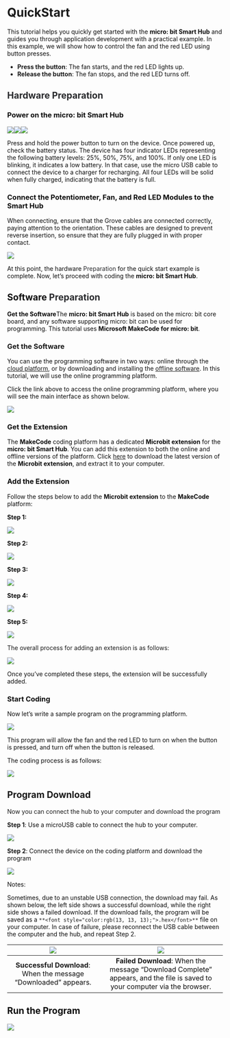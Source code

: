 # QuickStart

<font style="color:rgb(13, 13, 13);">This tutorial helps you quickly get started with the </font>**<font style="color:rgb(13, 13, 13);">micro: bit Smart Hub</font>**<font style="color:rgb(13, 13, 13);"> and guides you through application development with a practical example. In this example, we will show how to control the fan and the red LED using button presses.</font>

+ **Press the button**<font style="color:rgb(13, 13, 13);">: The fan starts, and the red LED lights up.</font>
+ **Release the button**<font style="color:rgb(13, 13, 13);">: The fan stops, and the red LED turns off.</font>

## <font style="color:rgb(42, 43, 46);">Hardware Preparation</font>



### <font style="color:rgb(13, 13, 13);">Power on the micro: bit Smart Hub</font>
![](https://cdn.nlark.com/yuque/0/2024/png/26790072/1732930320288-5d5a3714-4b58-4c40-886d-d622ffe11ae6.png)![](https://cdn.nlark.com/yuque/0/2024/png/26790072/1732930307278-1f895509-968a-4fe8-9347-207d97740016.png)![](https://cdn.nlark.com/yuque/0/2024/png/26790072/1732930336910-e2c05e8c-2d67-462a-8ca0-d4436dab8e44.png)



<font style="color:rgb(13, 13, 13);">Press and hold the power button to turn on the device. Once powered up, check the battery status. The device has four indicator LEDs representing the following battery levels: 25%, 50%, 75%, and 100%. If only one LED is blinking, it indicates a low battery. In that case, use the micro USB cable to connect the device to a charger for recharging. All four LEDs will be solid when fully charged, indicating that the battery is full.</font>

### <font style="color:rgb(13, 13, 13);">Connect the Potentiometer, Fan, and Red LED Modules to the Smart Hub</font>
<font style="color:rgb(13, 13, 13);">When connecting, ensure that the Grove cables are connected correctly, paying attention to the orientation. These cables are designed to prevent reverse insertion, so ensure that they are fully plugged in with proper contact.</font>

![](https://cdn.nlark.com/yuque/0/2024/png/43021412/1732932117157-107dd6c4-c66e-4490-8fe8-99a2b14fb89b.png)



<font style="color:rgb(13, 13, 13);">At this point, the hardware </font><font style="color:rgb(42, 43, 46);">Preparation</font><font style="color:rgb(13, 13, 13);"> for the quick start example is complete. Now, let’s proceed with coding the </font>**<font style="color:rgb(13, 13, 13);">micro: bit Smart Hub</font>**<font style="color:rgb(13, 13, 13);">.</font>  


## <font style="color:rgb(26, 26, 26);"></font><font style="color:rgb(13, 13, 13);">Software </font><font style="color:rgb(42, 43, 46);">Preparation</font>
<font style="color:rgb(13, 13, 13);"></font>**<font style="color:rgb(13, 13, 13);">Get the Software</font>**<font style="color:rgb(13, 13, 13);">The </font>**<font style="color:rgb(13, 13, 13);">micro: bit Smart Hub</font>**<font style="color:rgb(13, 13, 13);"> is based on the micro: bit</font><font style="color:rgb(13, 13, 13);"> core board, and any software supporting micro: bit</font><font style="color:rgb(13, 13, 13);"> can be used for programming. This tutorial uses </font>**<font style="color:rgb(13, 13, 13);">Microsoft MakeCode for micro: bit</font>**<font style="color:rgb(13, 13, 13);">.</font>

### **Get the Software**
<font style="color:rgb(13, 13, 13);">You can use the programming software in two ways: online through the </font>[cloud platform](https://makecode.microbit.org/#editor)<font style="color:rgb(13, 13, 13);">, or by downloading and installing the </font>[offline software](https://makecode.microbit.org/offline-app)<font style="color:rgb(13, 13, 13);">. In this tutorial, we will use the online programming platform.</font>

<font style="color:rgb(13, 13, 13);">Click the link above to access the online programming platform, where you will see the main interface as shown below.</font>



![](https://cdn.nlark.com/yuque/0/2024/png/43021412/1732776711832-ff36cfac-9fdb-4fc9-89b8-1d036e86842c.png)



### **<font style="color:rgb(13, 13, 13);">Get the Extension</font>**
<font style="color:rgb(13, 13, 13);">The </font>**<font style="color:rgb(13, 13, 13);">MakeCode</font>**<font style="color:rgb(13, 13, 13);"> coding platform has a dedicated </font>**<font style="color:rgb(13, 13, 13);">Microbit extension</font>**<font style="color:rgb(13, 13, 13);"> for the </font>**<font style="color:rgb(13, 13, 13);">micro: bit Smart Hub</font>**<font style="color:rgb(13, 13, 13);">. You can add this extension to both the online and offline versions of the platform. Click </font>[here](https://www.icrobot.com/www/cn/index.html#/file/index?type1=%E8%BD%AF%E4%BB%B6%E8%B5%84%E6%96%99&type2=micro%EF%BC%9Abit)<font style="color:rgb(13, 13, 13);"> to download the latest version of the </font>**<font style="color:rgb(13, 13, 13);">Microbit extension</font>**<font style="color:rgb(13, 13, 13);">, and extract it to your computer.</font>

### **<font style="color:rgb(13, 13, 13);">Add the Extension</font>**
<font style="color:rgb(13, 13, 13);">Follow the steps below to add the </font>**<font style="color:rgb(13, 13, 13);">Microbit extension</font>**<font style="color:rgb(13, 13, 13);"> to the </font>**<font style="color:rgb(13, 13, 13);">MakeCode</font>**<font style="color:rgb(13, 13, 13);"> platform:</font>

**<font style="color:rgb(13, 13, 13);">Step 1:</font>**

![](https://cdn.nlark.com/yuque/0/2024/png/43021412/1732795214379-bdbdeaf9-f66f-40e5-9f5b-3e580316dd9c.png)

**<font style="color:rgb(13, 13, 13);">Step 2:</font>**

![](https://cdn.nlark.com/yuque/0/2024/png/43021412/1732779216307-93f2315d-d2ce-4b5e-beed-8a79192e274b.png)

**<font style="color:rgb(13, 13, 13);">Step 3:</font>**

![](https://cdn.nlark.com/yuque/0/2024/png/43021412/1732780026838-503d56af-075e-48ac-b812-e9b58963dd60.png)

**<font style="color:rgb(13, 13, 13);">Step 4:</font>**

![](https://cdn.nlark.com/yuque/0/2024/png/43021412/1732780285605-1c026fbf-9a4c-4be1-b38d-233fed3af474.png)

**<font style="color:rgb(13, 13, 13);">Step 5:</font>**

![](https://cdn.nlark.com/yuque/0/2024/png/43021412/1732780441787-e1c0420c-213e-4072-934a-be32ba699da3.png)

The overall process for adding an extension is as follows:

![](https://cdn.nlark.com/yuque/0/2024/gif/43021412/1732781080116-5b9a81fd-f662-4e94-8add-f6ff5168e626.gif)

<font style="color:rgb(13, 13, 13);">Once you’ve completed these steps, the extension will be successfully added.</font>



### <font style="color:rgb(13, 13, 13);">Start Coding</font>
<font style="color:rgb(13, 13, 13);">Now let’s write a sample program on the programming platform.</font>

![](https://cdn.nlark.com/yuque/0/2024/png/43021412/1732788837055-ce31df12-e9ec-4e9c-b5c5-fd5c3c0fe92f.png)

<font style="color:rgb(13, 13, 13);">This program will allow the fan and the red LED to turn on when the button is pressed, and turn off when the button is released.</font>



<font style="color:rgb(13, 13, 13);">The coding process is as follows:</font>

![](https://cdn.nlark.com/yuque/0/2024/gif/43021412/1732790215789-df5bdb41-314c-43cc-a97e-a36c1b319212.gif)



## <font style="color:rgb(26, 26, 26);">Program Download</font>
Now you can connect the hub to your computer and download the program

**Step 1**<font style="color:rgb(13, 13, 13);">: Use a microUSB cable to connect the hub to your computer.</font>

![](https://cdn.nlark.com/yuque/0/2024/png/43021412/1732954995103-b799cad1-5338-442e-b28e-abbf569fc50c.png)

**Step 2**<font style="color:rgb(13, 13, 13);">: Connect the device on the coding platform and download the program</font>

![](https://cdn.nlark.com/yuque/0/2024/gif/43021412/1732793468339-bf3c5f5a-05e8-405e-979a-695df9fd25fc.gif)



<font style="color:rgb(13, 13, 13);">Notes:</font>

<font style="color:rgb(13, 13, 13);">Sometimes, due to an unstable USB connection, the download may fail. As shown below, the left side shows a successful download, while the right side shows a failed download. If the download fails, the program will be saved as a </font>`**<font style="color:rgb(13, 13, 13);">.hex</font>**`<font style="color:rgb(13, 13, 13);"> file on your computer. In case of failure, please reconnect the USB cable between the computer and the hub, and repeat Step 2.</font>

| ![](https://cdn.nlark.com/yuque/0/2024/png/43021412/1732794189545-bd101e44-a164-40cf-83cd-8ac34d8a0299.png) | ![](https://cdn.nlark.com/yuque/0/2024/png/43021412/1732794036653-8f051977-c599-4fe0-a20c-cc69d7aef352.png) |
| :---: | :---: |
| **Successful Download**<font style="color:rgb(13, 13, 13);">: When the message “Downloaded” appears.</font> | **Failed Download**<font style="color:rgb(13, 13, 13);">: When the message “Download Complete” appears, and the file is saved to your computer via the browser.</font> |


## <font style="color:rgb(13, 13, 13);">Run the Program</font>
![](https://cdn.nlark.com/yuque/0/2024/gif/43021412/1732933092305-c5a38d83-3b78-4e00-a620-b9b04b1ef913.gif)

